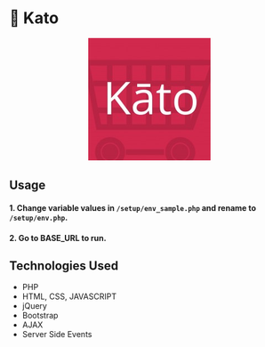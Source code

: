 # 🛒 Kato

<p align="center">
  <img src="katologo.jpeg" alt="Kato"/>
</p>

## Usage

#### 1. Change variable values in `/setup/env_sample.php` and rename to `/setup/env.php`.

#### 2. Go to BASE_URL to run.

## Technologies Used
* PHP
* HTML, CSS, JAVASCRIPT
* jQuery
* Bootstrap
* AJAX
* Server Side Events
